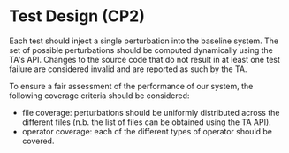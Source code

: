 # Test Design (CP2)

Each test should inject a single perturbation into the baseline system.
The set of possible perturbations should be computed dynamically using the
TA's API. Changes to the source code that do not result in at least one test
failure are considered invalid and are reported as such by the TA.

To ensure a fair assessment of the performance of our system, the following
coverage criteria should be considered:

* file coverage: perturbations should be uniformly distributed across the
    different files (n.b. the list of files can be obtained using the TA API).
* operator coverage: each of the different types of operator should be
    covered.
